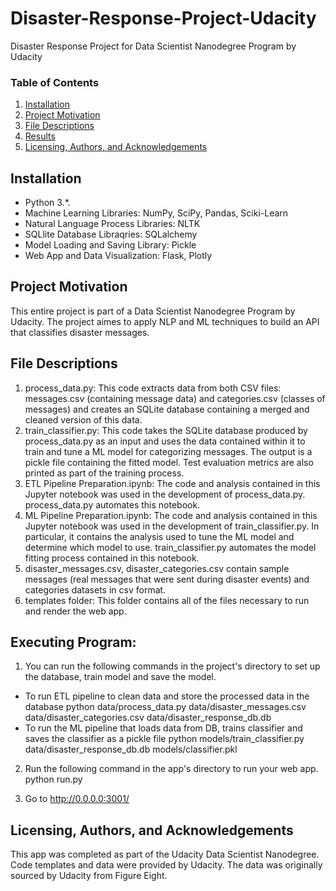 # Disaster-Response-Project-Udacity
Disaster Response Project for Data Scientist Nanodegree Program by Udacity

### Table of Contents

1. [Installation](#installation)
2. [Project Motivation](#project-motivation)
3. [File Descriptions](#file-descriptions)
4. [Results](#results)
5. [Licensing, Authors, and Acknowledgements](#licensing-authors-and-acknowledgements)


## Installation 

* Python 3.*.
* Machine Learning Libraries: NumPy, SciPy, Pandas, Sciki-Learn
* Natural Language Process Libraries: NLTK
* SQLlite Database Libraqries: SQLalchemy
* Model Loading and Saving Library: Pickle
* Web App and Data Visualization: Flask, Plotly

## Project Motivation 

This entire project is part of a Data Scientist Nanodegree Program by Udacity. The project aimes to apply NLP and ML techniques to build an API that classifies disaster messages. 

## File Descriptions

1. process_data.py: This code extracts data from both CSV files: messages.csv (containing message data) and categories.csv (classes of messages) and creates an SQLite database containing a merged and cleaned version of this data.
2. train_classifier.py: This code takes the SQLite database produced by process_data.py as an input and uses the data contained within it to train and tune a ML model for categorizing messages. The output is a pickle file containing the fitted model. Test evaluation metrics are also printed as part of the training process.
3. ETL Pipeline Preparation.ipynb: The code and analysis contained in this Jupyter notebook was used in the development of process_data.py. process_data.py automates this notebook.
4. ML Pipeline Preparation.ipynb: The code and analysis contained in this Jupyter notebook was used in the development of train_classifier.py. In particular, it contains the analysis used to tune the ML model and determine which model to use. train_classifier.py automates the model fitting process contained in this notebook.
5. disaster_messages.csv, disaster_categories.csv contain sample messages (real messages that were sent during disaster events) and categories datasets in csv format.
6. templates folder: This folder contains all of the files necessary to run and render the web app.


## Executing Program:

1. You can run the following commands in the project's directory to set up the database, train model and save the model.

  * To run ETL pipeline to clean data and store the processed data in the database python data/process_data.py data/disaster_messages.csv data/disaster_categories.csv data/disaster_response_db.db
  * To run the ML pipeline that loads data from DB, trains classifier and saves the classifier as a pickle file python models/train_classifier.py data/disaster_response_db.db models/classifier.pkl

2. Run the following command in the app's directory to run your web app. python run.py

3. Go to http://0.0.0.0:3001/


## Licensing, Authors, and Acknowledgements

This app was completed as part of the Udacity Data Scientist Nanodegree. Code templates and data were provided by Udacity. The data was originally sourced by Udacity from Figure Eight.

